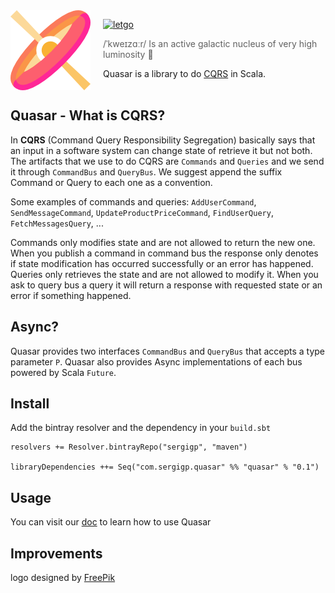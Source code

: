 <img src="doc/image/quasar.png" align="left" width="128px" height="128px"/>
<img align="left" width="0" height="128px" hspace="10"/>

[![letgo](https://img.shields.io/badge/letgo-quasar-red.svg?style=flat-square)](http://letgo.com)

> /ˈkweɪzɑːr/ Is an active galactic nucleus of very high luminosity :dizzy:

Quasar is a library to do [CQRS](https://martinfowler.com/bliki/CQRS.html) in Scala.
<br> <br>

## Quasar - What is CQRS?
In **CQRS** (Command Query Responsibility Segregation) basically says that an input in a software system can change state of retrieve it but not both.
The artifacts that we use to do CQRS are `Commands` and `Queries` and we send it through `CommandBus` and `QueryBus`. We suggest append the suffix Command or Query to each one as a convention.

Some examples of commands and queries: `AddUserCommand`, `SendMessageCommand`, `UpdateProductPriceCommand`, `FindUserQuery`, `FetchMessagesQuery`, ... 

Commands only modifies state and are not allowed to return the new one. When you publish a command in command bus the response only denotes if state modification has occurred successfully or an error has happened.
Queries only retrieves the state and are not allowed to modify it. When you ask to query bus a query it will return a response with requested state or an error if something happened.

## Async?
Quasar provides two interfaces `CommandBus` and `QueryBus` that accepts a type parameter `P`. Quasar also provides Async implementations of each bus powered by Scala `Future`.

## Install
Add the bintray resolver and the dependency in your `build.sbt`

```
resolvers += Resolver.bintrayRepo("sergigp", "maven")

libraryDependencies ++= Seq("com.sergigp.quasar" %% "quasar" % "0.1")
```

## Usage

You can visit our [doc](doc/index.md) to learn how to use Quasar

## Improvements

logo designed by [FreePik](https://www.flaticon.com/authors/freepik)
